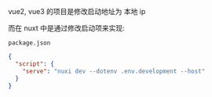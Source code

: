 vue2, vue3 的项目是修改启动地址为 本地 ip

而在 nuxt 中是通过修改启动项来实现:

`package.json`

```json
{
  "script": {
    "serve": "nuxi dev --dotenv .env.development --host"
  }
}
```

